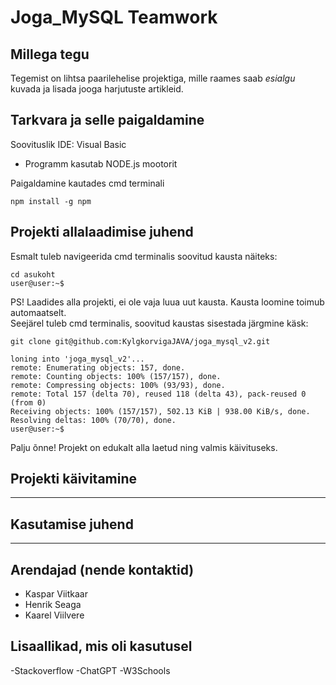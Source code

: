 # **Joga_MySQL** Teamwork

## Millega tegu
Tegemist on lihtsa paarilehelise projektiga, mille raames saab *esialgu* kuvada ja lisada jooga harjutuste artikleid.  
## Tarkvara ja selle paigaldamine

Soovituslik IDE: Visual Basic

- Programm kasutab NODE.js mootorit

Paigaldamine kautades cmd terminali
```
npm install -g npm

```
## Projekti allalaadimise juhend
Esmalt tuleb navigeerida cmd terminalis soovitud kausta
näiteks:
```
cd asukoht
user@user:~$

```
PS! Laadides alla projekti, ei ole vaja luua uut kausta. Kausta loomine toimub automaatselt.<br/>
Seejärel tuleb cmd terminalis, soovitud kaustas sisestada järgmine käsk:
```
git clone git@github.com:KylgkorvigaJAVA/joga_mysql_v2.git
```
```
loning into 'joga_mysql_v2'...
remote: Enumerating objects: 157, done.
remote: Counting objects: 100% (157/157), done.
remote: Compressing objects: 100% (93/93), done.
remote: Total 157 (delta 70), reused 118 (delta 43), pack-reused 0 (from 0)
Receiving objects: 100% (157/157), 502.13 KiB | 938.00 KiB/s, done.
Resolving deltas: 100% (70/70), done.
user@user:~$
```
Palju õnne! Projekt on edukalt alla laetud ning valmis käivituseks.
## Projekti käivitamine
---
## Kasutamise juhend
---
## Arendajad (nende kontaktid)
- Kaspar Viitkaar
- Henrik Seaga
- Kaarel Viilvere
## Lisaallikad, mis oli kasutusel
  -Stackoverflow
  -ChatGPT
  -W3Schools
